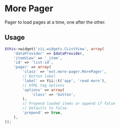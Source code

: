 More Pager
===============

Pager to load pages at a time, one after the other.

## Usage ##

```php
$this->widget('zii.widgets.CListView', array(
	'dataProvider' => $dataProvider,
	'itemView' => '_item',
	'id' => 'list-id',
	'pager' => array(
		'class' => 'ext.more-pager.MorePager',
		// Button label
		'label' => Yii::t('app', 'read more'),
		// HTML tag options
		'options' => array(
			'class' => 'button',
		),
		// Prepend loaded items or append if false
		// Defaults to false.
		'prepend' => true,
	),
));
```
